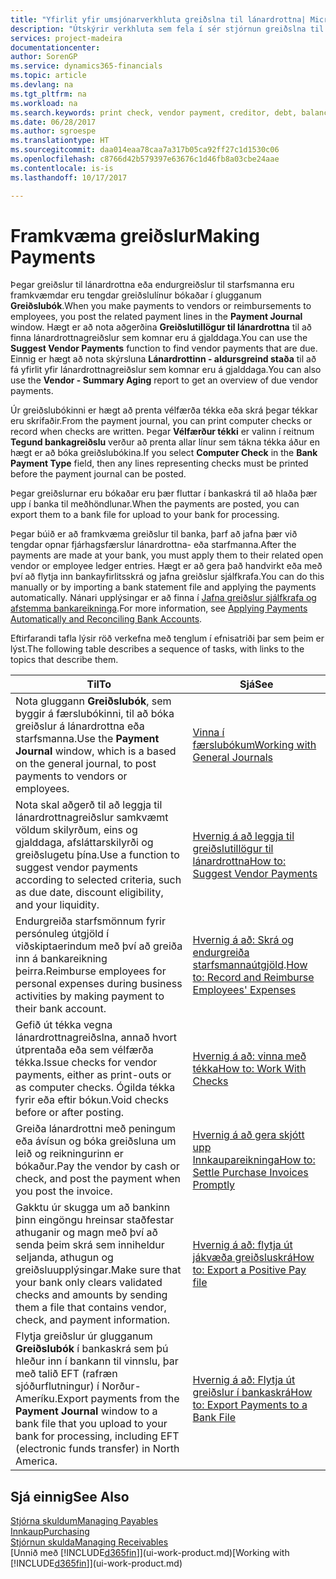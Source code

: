 ```yaml
---
title: "Yfirlit yfir umsjónarverkhluta greiðslna til lánardrottna| Microsoft Docs"
description: "Útskýrir verkhluta sem fela í sér stjórnun greiðslna til lánardrottna, eins og að bóka greiðslulínur og sækja yfirlit fyrir gjaldfallna stöðu."
services: project-madeira
documentationcenter: 
author: SorenGP
ms.service: dynamics365-financials
ms.topic: article
ms.devlang: na
ms.tgt_pltfrm: na
ms.workload: na
ms.search.keywords: print check, vendor payment, creditor, debt, balance due, AP
ms.date: 06/28/2017
ms.author: sgroespe
ms.translationtype: HT
ms.sourcegitcommit: daa014eaa78caa7a317b05ca92ff27c1d1530c06
ms.openlocfilehash: c8766d42b579397e63676c1d46fb8a03cbe24aae
ms.contentlocale: is-is
ms.lasthandoff: 10/17/2017

---
```

# <a name="making-payments"></a><span data-ttu-id="ebf3a-103">Framkvæma greiðslur</span><span class="sxs-lookup"><span data-stu-id="ebf3a-103">Making Payments</span></span>
<span data-ttu-id="ebf3a-104">Þegar greiðslur til lánardrottna eða endurgreiðslur til starfsmanna eru framkvæmdar eru tengdar greiðslulínur bókaðar í glugganum **Greiðslubók**.</span><span class="sxs-lookup"><span data-stu-id="ebf3a-104">When you make payments to vendors or reimbursements to employees, you post the related payment lines in the **Payment Journal** window.</span></span> <span data-ttu-id="ebf3a-105">Hægt er að nota aðgerðina **Greiðslutillögur til lánardrottna** til að finna lánardrottnagreiðslur sem komnar eru á gjalddaga.</span><span class="sxs-lookup"><span data-stu-id="ebf3a-105">You can use the **Suggest Vendor Payments** function to find vendor payments that are due.</span></span> <span data-ttu-id="ebf3a-106">Einnig er hægt að nota skýrsluna **Lánardrottinn - aldursgreind staða** til að fá yfirlit yfir lánardrottnagreiðslur sem komnar eru á gjalddaga.</span><span class="sxs-lookup"><span data-stu-id="ebf3a-106">You can also use the **Vendor - Summary Aging** report to get an overview of due vendor payments.</span></span>

<span data-ttu-id="ebf3a-107">Úr greiðslubókinni er hægt að prenta vélfærða tékka eða skrá þegar tékkar eru skrifaðir.</span><span class="sxs-lookup"><span data-stu-id="ebf3a-107">From the payment journal, you can print computer checks or record when checks are written.</span></span> <span data-ttu-id="ebf3a-108">Þegar **Vélfærður tékki** er valinn í reitnum **Tegund bankagreiðslu** verður að prenta allar línur sem tákna tékka áður en hægt er að bóka greiðslubókina.</span><span class="sxs-lookup"><span data-stu-id="ebf3a-108">If you select **Computer Check** in the **Bank Payment Type** field, then any lines representing checks must be printed before the payment journal can be posted.</span></span>

<span data-ttu-id="ebf3a-109">Þegar greiðslurnar eru bókaðar eru þær fluttar í bankaskrá til að hlaða þær upp í banka til meðhöndlunar.</span><span class="sxs-lookup"><span data-stu-id="ebf3a-109">When the payments are posted, you can export them to a bank file for upload to your bank for processing.</span></span>

<span data-ttu-id="ebf3a-110">Þegar búið er að framkvæma greiðslur til banka, þarf að jafna þær við tengdar opnar fjárhagsfærslur lánardrottna- eða starfmanna.</span><span class="sxs-lookup"><span data-stu-id="ebf3a-110">After the payments are made at your bank, you must apply them to their related open vendor or employee ledger entries.</span></span> <span data-ttu-id="ebf3a-111">Hægt er að gera það handvirkt eða með því að flytja inn bankayfirlitsskrá og jafna greiðslur sjálfkrafa.</span><span class="sxs-lookup"><span data-stu-id="ebf3a-111">You can do this manually or by importing a bank statement file and applying the payments automatically.</span></span> <span data-ttu-id="ebf3a-112">Nánari upplýsingar er að finna í [Jafna greiðslur sjálfkrafa og afstemma bankareikninga](receivables-apply-payments-auto-reconcile-bank-accounts.md).</span><span class="sxs-lookup"><span data-stu-id="ebf3a-112">For more information, see [Applying Payments Automatically and Reconciling Bank Accounts](receivables-apply-payments-auto-reconcile-bank-accounts.md).</span></span>

<span data-ttu-id="ebf3a-113">Eftirfarandi tafla lýsir röð verkefna með tenglum í efnisatriði þar sem þeim er lýst.</span><span class="sxs-lookup"><span data-stu-id="ebf3a-113">The following table describes a sequence of tasks, with links to the topics that describe them.</span></span>

| <span data-ttu-id="ebf3a-114">Til</span><span class="sxs-lookup"><span data-stu-id="ebf3a-114">To</span></span> | <span data-ttu-id="ebf3a-115">Sjá</span><span class="sxs-lookup"><span data-stu-id="ebf3a-115">See</span></span> |
| --- | --- |
|<span data-ttu-id="ebf3a-116">Nota gluggann **Greiðslubók**, sem byggir á færslubókinni, til að bóka greiðslur á lánardrottna eða starfsmanna.</span><span class="sxs-lookup"><span data-stu-id="ebf3a-116">Use the **Payment Journal** window, which is a based on the general journal, to post payments to vendors or employees.</span></span>|[<span data-ttu-id="ebf3a-117">Vinna í færslubókum</span><span class="sxs-lookup"><span data-stu-id="ebf3a-117">Working with General Journals</span></span>](ui-work-general-journals.md)|
| <span data-ttu-id="ebf3a-118">Nota skal aðgerð til að leggja til lánardrottnagreiðslur samkvæmt völdum skilyrðum, eins og gjalddaga, afsláttarskilyrði og greiðslugetu þína.</span><span class="sxs-lookup"><span data-stu-id="ebf3a-118">Use a function to suggest vendor payments according to selected criteria, such as due date, discount eligibility, and your liquidity.</span></span> |[<span data-ttu-id="ebf3a-119">Hvernig á að leggja til greiðslutillögur til lánardrottna</span><span class="sxs-lookup"><span data-stu-id="ebf3a-119">How to: Suggest Vendor Payments</span></span>](payables-how-suggest-vendor-payments.md) |
|<span data-ttu-id="ebf3a-120">Endurgreiða starfsmönnum fyrir persónuleg útgjöld í viðskiptaerindum með því að greiða inn á bankareikning þeirra.</span><span class="sxs-lookup"><span data-stu-id="ebf3a-120">Reimburse employees for personal expenses during business activities by making payment to their bank account.</span></span>|<span data-ttu-id="ebf3a-121">[Hvernig á að: Skrá og endurgreiða starfsmannaútgjöld](finance-how-record-reimburse-employee-expenses.md).</span><span class="sxs-lookup"><span data-stu-id="ebf3a-121">[How to: Record and Reimburse Employees' Expenses](finance-how-record-reimburse-employee-expenses.md)</span></span>|
| <span data-ttu-id="ebf3a-122">Gefið út tékka vegna lánardrottnagreiðslna, annað hvort útprentaða eða sem vélfærða tékka.</span><span class="sxs-lookup"><span data-stu-id="ebf3a-122">Issue checks for vendor payments, either as print-outs or as computer checks.</span></span> <span data-ttu-id="ebf3a-123">Ógilda tékka fyrir eða eftir bókun.</span><span class="sxs-lookup"><span data-stu-id="ebf3a-123">Void checks before or after posting.</span></span> |[<span data-ttu-id="ebf3a-124">Hvernig á að: vinna með tékka</span><span class="sxs-lookup"><span data-stu-id="ebf3a-124">How to: Work With Checks</span></span>](payables-how-work-checks.md) |
| <span data-ttu-id="ebf3a-125">Greiða lánardrottni með peningum eða ávísun og bóka greiðsluna um leið og reikningurinn er bókaður.</span><span class="sxs-lookup"><span data-stu-id="ebf3a-125">Pay the vendor by cash or check, and post the payment when you post the invoice.</span></span> |[<span data-ttu-id="ebf3a-126">Hvernig á að gera skjótt upp Innkaupareikninga</span><span class="sxs-lookup"><span data-stu-id="ebf3a-126">How to: Settle Purchase Invoices Promptly</span></span>](finance-how-to-settle-purchase-invoices-promptly.md) |
| <span data-ttu-id="ebf3a-127">Gakktu úr skugga um að bankinn þinn eingöngu hreinsar staðfestar athuganir og magn með því að senda þeim skrá sem inniheldur seljanda, athugun og greiðsluupplýsingar.</span><span class="sxs-lookup"><span data-stu-id="ebf3a-127">Make sure that your bank only clears validated checks and amounts by sending them a file that contains vendor, check, and payment information.</span></span> |[<span data-ttu-id="ebf3a-128">Hvernig á að: flytja út jákvæða greiðsluskrá</span><span class="sxs-lookup"><span data-stu-id="ebf3a-128">How to: Export a Positive Pay file</span></span>](finance-how-positive-pay.md) |
|<span data-ttu-id="ebf3a-129">Flytja greiðslur úr glugganum **Greiðslubók** í bankaskrá sem þú hleður inn í bankann til vinnslu, þar með talið EFT (rafræn sjóðurflutningur) í Norður-Ameríku.</span><span class="sxs-lookup"><span data-stu-id="ebf3a-129">Export payments from the **Payment Journal** window to a bank file that you upload to your bank for processing, including EFT (electronic funds transfer) in North America.</span></span> |[<span data-ttu-id="ebf3a-130">Hvernig á að: Flytja út greiðslur í bankaskrá</span><span class="sxs-lookup"><span data-stu-id="ebf3a-130">How to: Export Payments to a Bank File</span></span>](payables-how-export-payments-bank-file.md)|  

## <a name="see-also"></a><span data-ttu-id="ebf3a-131">Sjá einnig</span><span class="sxs-lookup"><span data-stu-id="ebf3a-131">See Also</span></span>
[<span data-ttu-id="ebf3a-132">Stjórna skuldum</span><span class="sxs-lookup"><span data-stu-id="ebf3a-132">Managing Payables</span></span>](payables-manage-payables.md)  
[<span data-ttu-id="ebf3a-133">Innkaup</span><span class="sxs-lookup"><span data-stu-id="ebf3a-133">Purchasing</span></span>](purchasing-manage-purchasing.md)  
[<span data-ttu-id="ebf3a-134">Stjórnun skulda</span><span class="sxs-lookup"><span data-stu-id="ebf3a-134">Managing Receivables</span></span>](receivables-manage-receivables.md)  
<span data-ttu-id="ebf3a-135">[Unnið með [!INCLUDE[d365fin](includes/d365fin_md.md)]](ui-work-product.md)</span><span class="sxs-lookup"><span data-stu-id="ebf3a-135">[Working with [!INCLUDE[d365fin](includes/d365fin_md.md)]](ui-work-product.md)</span></span>  

